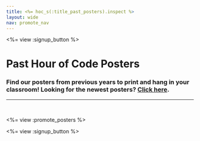 ```yaml
---
title: <%= hoc_s(:title_past_posters).inspect %>
layout: wide
nav: promote_nav
---
```

<%= view :signup_button %>

# Past Hour of Code Posters

### Find our posters from previous years to print and hang in your classroom! Looking for the newest posters? [Click here](<%= resolve_url('/promote/resources#posters') %>).

---

<br />

<%= view :promote_posters %>

<%= view :signup_button %>